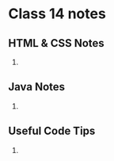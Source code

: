# Class 14 notes

## HTML & CSS Notes 
1. 
        
## Java Notes 
1. 


        
## Useful Code Tips
1. 